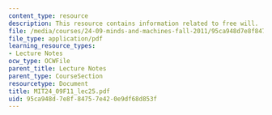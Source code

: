 ```yaml
---
content_type: resource
description: This resource contains information related to free will.
file: /media/courses/24-09-minds-and-machines-fall-2011/95ca948d7e8f84757e420e9df68d853f_MIT24_09F11_lec25.pdf
file_type: application/pdf
learning_resource_types:
- Lecture Notes
ocw_type: OCWFile
parent_title: Lecture Notes
parent_type: CourseSection
resourcetype: Document
title: MIT24_09F11_lec25.pdf
uid: 95ca948d-7e8f-8475-7e42-0e9df68d853f
---
```

